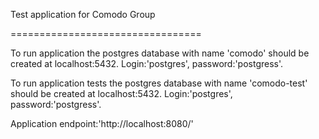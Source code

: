 Test application for Comodo Group

=================================

To run application the postgres database with name 'comodo' should be created at localhost:5432. Login:'postgres', password:'postgress'.

To run application tests the postgres database with name 'comodo-test' should be created at localhost:5432. Login:'postgres', password:'postgress'.

Application endpoint:'http://localhost:8080/'